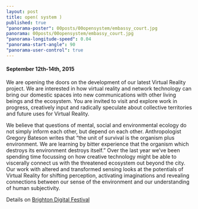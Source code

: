 ```yaml
---
layout: post
title: open( system )
published: true
"panorama-poster": 00posts/00opensystem/embassy_court.jpg
panorama: 00posts/00opensystem/embassy_court.jpg
"panorama-longitude-speed": 0.04
"panorama-start-angle": 90
"panorama-user-control": true
---
```





<h4>
September 12th-14th, 2015 
</h4>

We are opening the doors on the development of our latest Virtual Reality project. We are interested in how virtual reality and network technology can bring our domestic spaces into new communications with other living beings and the ecosystem. You are invited to visit and explore work in progress, creatively input and radically speculate about collective territories and future uses for Virtual Reality.


We believe that questions of mental, social and environmental ecology do not simply inform each other, but depend on each other. Anthropologist Gregory Bateson writes that “the unit of survival is the organism plus environment. We are learning by bitter experience that the organism which destroys its environment destroys itself.” Over the last year we’ve been spending time focussing on how creative technology might be able to viscerally connect us with the threatened ecosystem out beyond the city.  Our work with altered and transformed sensing looks at the potentials of Virtual Reality for shifting perception, activating imaginations and revealing connections between our sense of the environment and our understanding of human subjectivity.

Details on [Brighton Digital Festival](http://brightondigitalfestival.co.uk/event/open-system/)
